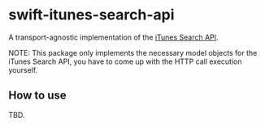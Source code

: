 # swift-itunes-search-api

A transport-agnostic implementation of the [iTunes Search API](https://developer.apple.com/library/archive/documentation/AudioVideo/Conceptual/iTuneSearchAPI/index.html).

NOTE: This package only implements the necessary model objects for the iTunes Search API, you have to
come up with the HTTP call execution yourself.

## How to use

TBD.


